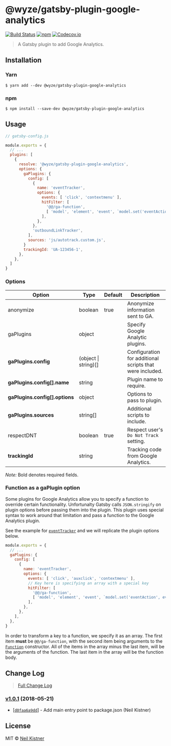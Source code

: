 # @wyze/gatsby-plugin-google-analytics

[![Build Status][travis-image]][travis-url]
[![npm][npm-image]][npm-url]
[![Codecov.io][codecov-image]][codecov-url]

> A Gatsby plugin to add Google Analytics.

## Installation

### Yarn

```
$ yarn add --dev @wyze/gatsby-plugin-google-analytics
```

### npm

```
$ npm install --save-dev @wyze/gatsby-plugin-google-analytics
```

## Usage

```js
// gatsby-config.js

module.exports = {
  // ...
  plugins: [
    {
      resolve: '@wyze/gatsby-plugin-google-analytics',
      options: {
        gaPlugins: {
          config: [
            {
              name: 'eventTracker',
              options: {
                events: [ 'click', 'contextmenu' ],
                hitFilter: [
                  '@@/ga-function',
                  [ 'model', 'element', 'event', `model.set('eventAction', event.type, true)` ],
                ],
              },
            },
            'outboundLinkTracker',
          ],
          sources: 'js/autotrack.custom.js',
        }
        trackingId: 'UA-123456-1',
      },
    },
  ]
}
```

### Options

| Option | Type | Default | Description |
|--------|------|---------|-------------|
| anonymize | boolean | true | Anonymize information sent to GA. |
| gaPlugins | object | | Specify Google Analytic plugins. |
| **gaPlugins.config** | (object \| string)[] | | Configuration for additional scripts that were included. |
| **gaPlugins.config[].name** | string | | Plugin name to require. |
| **gaPlugins.config[].options** | object | | Options to pass to plugin. |
| **gaPlugins.sources** | string[] | | Additional scripts to include. |
| respectDNT | boolean | true | Respect user's `Do Not Track` setting. |
| **trackingId** | string | | Tracking code from Google Analytics. |

*Note:* Bold denotes required fields.

### Function as a gaPlugin option

Some plugins for Google Analytics allow you to specify a function to override certain functionality. Unfortunalty Gatsby calls `JSON.stringify` on plugin options before passing them into the plugin. This plugin uses special syntax to work around that limitation and pass a function to the Google Analytics plugin.

See the example for [`eventTracker`](https://github.com/googleanalytics/autotrack/blob/master/docs/common-options.md#eventtracker-1) and we will replicate the plugin options below.

```js
module.exports = {
  // ...
  gaPlugins: {
    config: [
      {
        name: 'eventTracker',
        options: {
          events: [ 'click', 'auxclick', 'contextmenu' ],
          // Key here is specifying an array with a special key
          hitFilter: [
            '@@/ga-function',
            [ 'model', 'element', 'event', `model.set('eventAction', event.type, true)` ],
          ],
        },
      },
    ],
  },
}
```

In order to transform a key to a function, we specify it as an array. The first item **must** be `@@/ga-function`, with the second item being arguments to the [`Function`](https://developer.mozilla.org/en-US/docs/Web/JavaScript/Reference/Global_Objects/Function) constructor. All of the items in the array minus the last item, will be the arguments of the function. The last item in the array will be the function body.

## Change Log

> [Full Change Log](changelog.md)

### [v1.0.1](https://github.com/wyze/gatsby-plugin-google-analytics/releases/tag/v1.0.1) (2018-05-21)

* [[`d0faa6a9dd`](https://github.com/wyze/gatsby-plugin-google-analytics/commit/d0faa6a9dd)] - Add main entry point to package.json (Neil Kistner)

## License

MIT © [Neil Kistner](//neilkistner.com)

[travis-image]: https://img.shields.io/travis/wyze/gatsby-plugin-google-analytics.svg?style=flat-square
[travis-url]: https://travis-ci.org/wyze/gatsby-plugin-google-analytics

[npm-image]: https://img.shields.io/npm/v/@wyze/gatsby-plugin-google-analytics.svg?style=flat-square
[npm-url]: https://npmjs.com/package/@wyze/gatsby-plugin-google-analytics

[codecov-image]: https://img.shields.io/codecov/c/github/wyze/gatsby-plugin-google-analytics.svg?style=flat-square
[codecov-url]: https://codecov.io/github/wyze/gatsby-plugin-google-analytics
